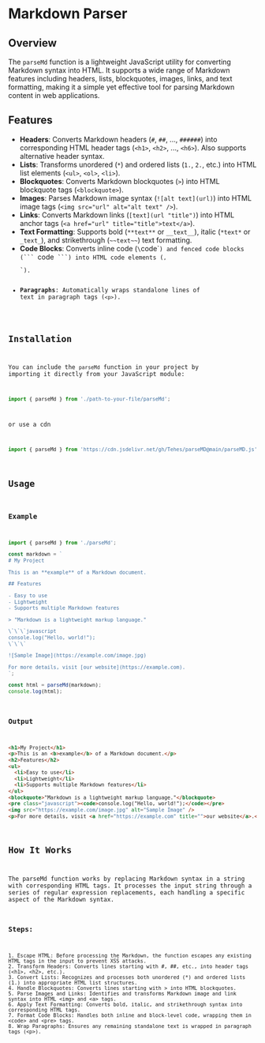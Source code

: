 # Markdown Parser

## Overview

The `parseMd` function is a lightweight JavaScript utility for converting Markdown syntax into HTML. It supports a wide range of Markdown features including headers, lists, blockquotes, images, links, and text formatting, making it a simple yet effective tool for parsing Markdown content in web applications.

## Features

- **Headers**: Converts Markdown headers (`#`, `##`, ..., `######`) into corresponding HTML header tags (`<h1>`, `<h2>`, ..., `<h6>`). Also supports alternative header syntax.
- **Lists**: Transforms unordered (`*`) and ordered lists (`1.`, `2.`, etc.) into HTML list elements (`<ul>`, `<ol>`, `<li>`).
- **Blockquotes**: Converts Markdown blockquotes (`>`) into HTML blockquote tags (`<blockquote>`).
- **Images**: Parses Markdown image syntax (`![alt text](url)`) into HTML image tags (`<img src="url" alt="alt text" />`).
- **Links**: Converts Markdown links (`[text](url "title")`) into HTML anchor tags (`<a href="url" title="title">text</a>`).
- **Text Formatting**: Supports bold (`**text**` or `__text__`), italic (`*text*` or `_text_`), and strikethrough (`~~text~~`) text formatting.
- **Code Blocks**: Converts inline code (`\`code\``) and fenced code blocks (``` `code` ```) into HTML code elements (`<code>`, `<pre>`).
- **Paragraphs**: Automatically wraps standalone lines of text in paragraph tags (`<p>`).

## Installation

You can include the `parseMd` function in your project by importing it directly from your JavaScript module:

```javascript
import { parseMd } from './path-to-your-file/parseMd';
```

or use a cdn

```javascript
import { parseMd } from 'https://cdn.jsdelivr.net/gh/Tehes/parseMD@main/parseMD.js';
```

## Usage

### Example
```javascript
import { parseMd } from './parseMd';

const markdown = `
# My Project

This is an **example** of a Markdown document.

## Features

- Easy to use
- Lightweight
- Supports multiple Markdown features

> "Markdown is a lightweight markup language."

\`\`\`javascript
console.log("Hello, world!");
\`\`\`

![Sample Image](https://example.com/image.jpg)

For more details, visit [our website](https://example.com).
`;

const html = parseMd(markdown);
console.log(html);
```
### Output

```html
<h1>My Project</h1>
<p>This is an <b>example</b> of a Markdown document.</p>
<h2>Features</h2>
<ul>
  <li>Easy to use</li>
  <li>Lightweight</li>
  <li>Supports multiple Markdown features</li>
</ul>
<blockquote>"Markdown is a lightweight markup language."</blockquote>
<pre class="javascript"><code>console.log("Hello, world!");</code></pre>
<img src="https://example.com/image.jpg" alt="Sample Image" />
<p>For more details, visit <a href="https://example.com" title="">our website</a>.</p>
```

## How It Works

The parseMd function works by replacing Markdown syntax in a string with corresponding HTML tags. It processes the input string through a series of regular expression replacements, each handling a specific aspect of the Markdown syntax.

### Steps:
```
1. Escape HTML: Before processing the Markdown, the function escapes any existing HTML tags in the input to prevent XSS attacks.
2. Transform Headers: Converts lines starting with #, ##, etc., into header tags (<h1>, <h2>, etc.).
3. Convert Lists: Recognizes and processes both unordered (*) and ordered lists (1.) into appropriate HTML list structures.
4. Handle Blockquotes: Converts lines starting with > into HTML blockquotes.
5. Parse Images and Links: Identifies and transforms Markdown image and link syntax into HTML <img> and <a> tags.
6. Apply Text Formatting: Converts bold, italic, and strikethrough syntax into corresponding HTML tags.
7. Format Code Blocks: Handles both inline and block-level code, wrapping them in <code> and <pre> tags.
8. Wrap Paragraphs: Ensures any remaining standalone text is wrapped in paragraph tags (<p>).
```
